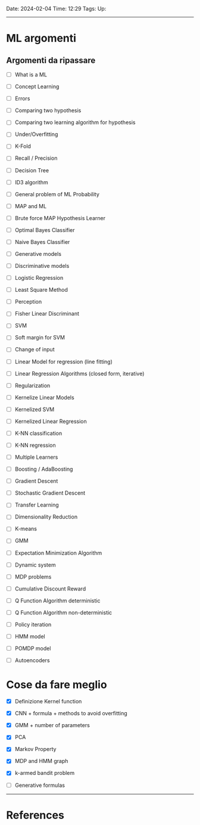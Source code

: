 Date: 2024-02-04
Time: 12:29
Tags:
Up: 

---
# ML argomenti

## Argomenti da ripassare

- [ ] What is a ML
- [ ] Concept Learning
- [ ] Errors
- [ ] Comparing two hypothesis
- [ ] Comparing two learning algorithm for hypothesis
- [ ] Under/Overfitting
- [ ] K-Fold
- [ ] Recall / Precision
- [ ] Decision Tree
- [ ] ID3 algorithm
- [ ] General problem of ML Probability
- [ ] MAP and ML
- [ ] Brute force MAP Hypothesis Learner 
- [ ] Optimal Bayes Classifier
- [ ] Naive Bayes Classifier
- [ ] Generative models
- [ ] Discriminative models
- [ ] Logistic Regression
- [ ] Least Square Method
- [ ] Perception
- [ ] Fisher Linear Discriminant
- [ ] SVM
- [ ] Soft margin for SVM
- [ ] Change of input
- [ ] Linear Model for regression (line fitting)
- [ ] Linear Regression Algorithms (closed form, iterative)
- [ ] Regularization
- [ ] Kernelize Linear Models
- [ ] Kernelized SVM
- [ ] Kernelized Linear Regression
- [ ] K-NN classification
- [ ] K-NN regression
- [ ] Multiple Learners
- [ ] Boosting / AdaBoosting
- [ ] Gradient Descent
- [ ] Stochastic Gradient Descent
- [ ] Transfer Learning
- [ ] Dimensionality Reduction
- [ ] K-means
- [ ] GMM
- [ ] Expectation Minimization Algorithm
- [ ] Dynamic system
- [ ] MDP problems
- [ ] Cumulative Discount Reward
- [ ] Q Function Algorithm deterministic
- [ ] Q Function Algorithm non-deterministic
- [ ] Policy iteration
- [ ] HMM model
- [ ] POMDP model
- [ ] Autoencoders


# Cose da fare meglio
- [x] Definizione Kernel function
- [x] CNN + formula + methods to avoid overfitting
- [x] GMM + number of parameters
- [x] PCA
- [x] Markov Property
- [x] MDP and HMM graph
- [x] k-armed bandit problem
- [ ] Generative formulas


---
# References
